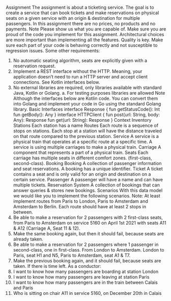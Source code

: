 Assignment
The assignment is about a ticketing service. The goal is to create a service that can book tickets
and make reservations on physical seats on a given service with an origin & destination for
multiple passengers. In this assignment there are no prices, no products and no payments.
Note
Please show us what you are capable of. Make sure you are proud of the code you
implement for this assignment. Architectural choices are more important than
implementing all the features. Quality is key. Make sure each part of your code is
behaving correctly and not susceptible to regression issues.
Some other requirements:
1. No automatic seating algorithm, seats are explicitly given with a reservation request.
2. Implement a REST interface without the HTTP. Meaning, your application doesn’t need
to run a HTTP server and accept client connections. See Kotlin interfaces below.
3. No external libraries are required, only libraries available with standard Java, Kotlin or
Golang.
a. For testing purposes libraries are allowed
Note
Although the interfaces below are Kotlin code. You can convert them into Golang and
implement your code in Go using the standard Golang library.
Basic Interfaces
interface Response {
fun getStatusCode(): Int
fun getBody(): Any
}
interface HTTPClient {
fun post(url: String, body: Any): Response
fun get(url: String): Response
}
Context
Inventory
Stations Each station has a name
Routes Each route is a sequence of stops on stations. Each stop at a
station will have the distance traveled on that route compared to the
previous station.
Service A service is a physical train that operates at a specific route at a
specific time. A service is using multiple carriages to make a
physical train.
Carriage A component that represents a part of a physical train.
Seats Each carriage has multiple seats in different comfort zones.
(first-class, second-class).
Booking
Booking A collection of passenger information and seat reservations.
A booking has a unique identifier.
Ticket A ticket contains a seat and is only valid for an origin and
destination on a certain service.
Passenger A passenger will have a name and can have multiple tickets.
Reservation System A collection of bookings that can answer queries & stores new
bookings.
Scenarios
With this data model we would like you to implement the following scenarios.
Note: At least implement routes from Paris to London, Paris to Amsterdam and Amsterdam to
Berlin. Each route should have at least 2 stops in between.
1. Be able to make a reservation for 2 passengers with 2 first-class seats, from Paris to
Amsterdam on service 5160 on April 1st 2021 with seats A11 & A12 (Carriage A, Seat 11
& 12).
2. Make the same booking again, but then it should fail, because seats are already taken.
3. Be able to make a reservation for 2 passengers where 1 passenger in second-class, one
in first-class. From London to Amsterdam. London to Paris, seat H1 and N5, Paris to
Amsterdam, seat A1 & T7.
4. Make the previous booking again, and it should fail, because seats are taken.
If there is time left. As a conductor:
1. I want to know how many passengers are boarding at station London
2. I want to know how many passengers are leaving at station Paris
3. I want to know how many passengers are in the train between Calais and Paris
4. Who is sitting on chair A11 in service 5160, on December 20th in Calais
